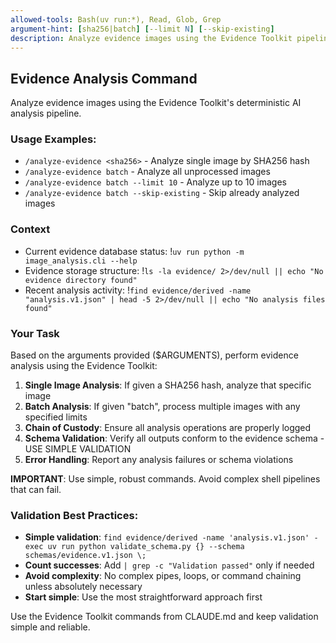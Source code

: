 ```yaml
---
allowed-tools: Bash(uv run:*), Read, Glob, Grep
argument-hint: [sha256|batch] [--limit N] [--skip-existing]
description: Analyze evidence images using the Evidence Toolkit pipeline
---
```


## Evidence Analysis Command

Analyze evidence images using the Evidence Toolkit's deterministic AI analysis pipeline.

### Usage Examples:
- `/analyze-evidence <sha256>` - Analyze single image by SHA256 hash
- `/analyze-evidence batch` - Analyze all unprocessed images
- `/analyze-evidence batch --limit 10` - Analyze up to 10 images
- `/analyze-evidence batch --skip-existing` - Skip already analyzed images

### Context

- Current evidence database status: !`uv run python -m image_analysis.cli --help`
- Evidence storage structure: !`ls -la evidence/ 2>/dev/null || echo "No evidence directory found"`
- Recent analysis activity: !`find evidence/derived -name "analysis.v1.json" | head -5 2>/dev/null || echo "No analysis files found"`

### Your Task

Based on the arguments provided ($ARGUMENTS), perform evidence analysis using the Evidence Toolkit:

1. **Single Image Analysis**: If given a SHA256 hash, analyze that specific image
2. **Batch Analysis**: If given "batch", process multiple images with any specified limits
3. **Chain of Custody**: Ensure all analysis operations are properly logged
4. **Schema Validation**: Verify all outputs conform to the evidence schema - USE SIMPLE VALIDATION
5. **Error Handling**: Report any analysis failures or schema violations

**IMPORTANT**: Use simple, robust commands. Avoid complex shell pipelines that can fail.

### Validation Best Practices:
- **Simple validation**: `find evidence/derived -name 'analysis.v1.json' -exec uv run python validate_schema.py {} --schema schemas/evidence.v1.json \;`
- **Count successes**: Add `| grep -c "Validation passed"` only if needed
- **Avoid complexity**: No complex pipes, loops, or command chaining unless absolutely necessary
- **Start simple**: Use the most straightforward approach first

Use the Evidence Toolkit commands from CLAUDE.md and keep validation simple and reliable.